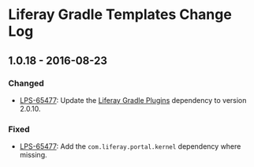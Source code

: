 # Liferay Gradle Templates Change Log

## 1.0.18 - 2016-08-23

### Changed
- [LPS-65477]: Update the [Liferay Gradle Plugins] dependency to version 2.0.10.

### Fixed
- [LPS-65477]: Add the `com.liferay.portal.kernel` dependency where missing.

[Liferay Gradle Plugins]: https://github.com/liferay/liferay-portal/tree/master/modules/sdk/gradle-plugins
[LPS-65477]: https://issues.liferay.com/browse/LPS-65477